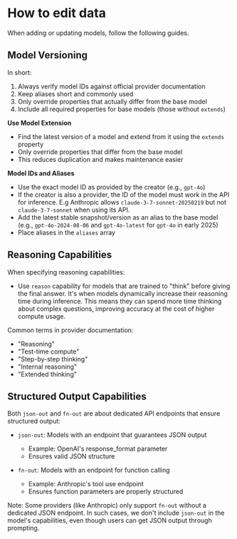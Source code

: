 # How to edit data

When adding or updating models, follow the following guides.

## Model Versioning

In short:
1. Always verify model IDs against official provider documentation
2. Keep aliases short and commonly used
3. Only override properties that actually differ from the base model
4. Include all required properties for base models (those without `extends`)

**Use Model Extension**
  - Find the latest version of a model and extend from it using the `extends` property
  - Only override properties that differ from the base model
  - This reduces duplication and makes maintenance easier

**Model IDs and Aliases**
  - Use the exact model ID as provided by the creator (e.g., `gpt-4o`)
  - If the creator is also a provider, the ID of the model must work in the API for inference. E.g Anthropic allows `claude-3-7-sonnet-20250219` but not `claude-3-7-sonnet` when using its API.
  - Add the latest stable snapshot/version as an alias to the base model (e.g., `gpt-4o-2024-08-06` and `gpt-4o-latest` for `gpt-4o` in early 2025)
  - Place aliases in the `aliases` array

## Reasoning Capabilities
When specifying reasoning capabilities:
- Use `reason` capability for models that are trained to "think" before giving the final answer. It's when models dynamically increase their reasoning time during inference. This means they can spend more time thinking about complex questions, improving accuracy at the cost of higher compute usage.

Common terms in provider documentation:
- "Reasoning"
- "Test-time compute"
- "Step-by-step thinking"
- "Internal reasoning"
- "Extended thinking"

## Structured Output Capabilities
Both `json-out` and `fn-out` are about dedicated API endpoints that ensure structured output:

- `json-out`: Models with an endpoint that guarantees JSON output
  - Example: OpenAI's response_format parameter
  - Ensures valid JSON structure

- `fn-out`: Models with an endpoint for function calling
  - Example: Anthropic's tool use endpoint
  - Ensures function parameters are properly structured

Note: Some providers (like Anthropic) only support `fn-out` without a dedicated JSON endpoint. In such cases, we don't include `json-out` in the model's capabilities, even though users can get JSON output through prompting.
